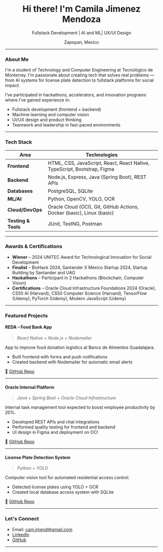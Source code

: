 <h1 align="center">Hi there! I'm Camila Jimenez Mendoza</h1>

<p align="center">
Fullstack Development | AI and ML| UX/UI Design 
</p>
<p align="center">
Zapopan, Mexico 
</p>

---

### About Me

I'm a student of Technology and Computer Engineering at Tecnológico de Monterrey. I'm passionate about creating tech that solves real problems — from AI systems for license plate detection to fullstack platforms for social impact.

I’ve participated in hackathons, accelerators, and innovation programs where I’ve gained experience in:
- Fullstack development (frontend + backend)
- Machine learning and computer vision
- UI/UX design and product thinking
- Teamwork and leadership in fast-paced environments

---

### Tech Stack

| Area                | Technologies                                                             |
| ------------------- | ------------------------------------------------------------------------ |
| **Frontend**        | HTML, CSS, JavaScript, React, React Native, TypeScript, Bootstrap, Figma |
| **Backend**         | Node.js, Express, Java (Spring Boot), REST APIs                          |
| **Databases**       | PostgreSQL, SQLite                                                       |
| **ML/AI**           | Python, OpenCV, YOLO, OCR                                                |
| **Cloud/DevOps**    | Oracle Cloud (OCI), Git, GitHub Actions, Docker (basic), Linux (basic)   |
| **Testing & Tools** | JUnit, TestNG, Postman                                                   |

---

### Awards & Certifications

- **Winner** – 2024 UNITEC Award for Technological Innovation for Social Development
- **Finalist** – BioHack 2024, Santander X Mexico Startup 2024, Startup Building by Santander and UAG
- **Hackathons** – Participant in 2 Hackathons (Blockchain, Computer Vision)
- **Certifications** – Oracle Cloud Infrastructure Foundations 2024 (Oracle), CS50 AI (Harvard), CS50 Computer Science (Harvard), TensorFlow (Udemy), PyTorch (Udemy), Modern JavaScript (Udemy)

---

### Featured Projects

#### REDA – Food Bank App
> *React Native + Node.js + Nodemailer*

App to improve food donation logistics at Banco de Alimentos Guadalajara.
- Built frontend with forms and push notifications
- Created backend with Nodemailer for automatic email alerts

🔗 [GitHub Repo](https://github.com/CamJMend/Reda)

---

#### Oracle Internal Platform
> *Java + Spring Boot + Oracle Cloud Infrastructure*

Internal task management tool expected to boost employee productivity by 20%.
- Developed REST APIs and chat integrations
- Performed quality testing for frontend and backend
- UI design in Figma and deployment on OCI

🔗 [GitHub Repo](https://github.com/julianesva/OCI-project)

---

#### License Plate Detection System
> *Python + YOLO*

Computer vision tool for automated residential access control.
- Detected license plates using YOLO + OCR
- Created local database access system with SQLite

🔗 [GitHub Repo](https://github.com/CamJMend/placas-coto)

---

### Let's Connect

- Email: cam.jmend@gmail.com
- [LinkedIn](www.linkedin.com/in/ana-camila-jimenez-mendoza-b79115294)
- [GitHub](https://github.com/CamJMend)

---
